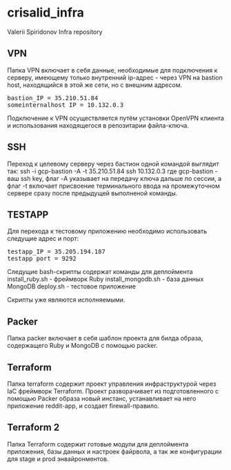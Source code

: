 # crisalid_infra
Valerii Spiridonov Infra repository

<h2>VPN</h2>

Папка VPN включает в себя данные, необходимые для подключения к серверу, имеющему только внутренний ip-адрес - через VPN на bastion host, находящийся в этой же сети, но с внешним адресом.<br>

<pre>
bastion_IP = 35.210.51.84
someinternalhost_IP = 10.132.0.3
</pre>

Подключение к VPN осуществляется путём установки OpenVPN клиента и использования находящегося в репозитарии файла-ключа.

<h2>SSH</h2>

Переход к целевому серверу через бастион одной командой выглядит так: ssh -i gcp-bastion -A -t 35.210.51.84 ssh 10.132.0.3 где gcp-bastion - ваш ssh key, флаг -A указывает на передачу ключа дальше по сессии, а флаг -t включает присвоение терминального ввода на промежуточном сервере сразу после предыдущей выполненой команды.

<h2>TESTAPP</h2>

Для перехода к тестовому приложению необходимо использовать следущие адрес и порт:

<pre>
testapp_IP = 35.205.194.187
testapp_port = 9292
</pre>

Следущие bash-скрипты содержат команды для деплоймента
install_ruby.sh - фреймворк Ruby
install_mongodb.sh - база данных MongoDB
deploy.sh - тестовое приложение

Скрипты уже являются исполняемыми.

<h2>Packer</h2>

Папка packer включает в себя шаблон проекта для билда образа, содержащего Ruby и MongoDB с помощью packer.

<h2>Terraform</h2>

Папка terraform содержит проект управления инфраструктурой через IaC фреймворк Terraform. Проект разворачивает из подготовленного с помощью Packer образа новый инстанс, устанавливает на него приложение reddit-app, и создает firewall-правило.

<h2>Terraform 2</h2>

Папка Terraform содержит готовые модули для деплоймента приложения, базы данных и настроек файрвола, а так же конфигурации для stage и prod энвайронментов.
